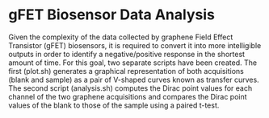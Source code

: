 # gFET Biosensor Data Analysis
Given the complexity of the data collected by graphene Field Effect Transistor (gFET) biosensors, it is required to convert it into more intelligible outputs in order to identify a negative/positive response in the shortest amount of time. For this goal, two separate scripts have been created. The first (plot.sh) generates a graphical representation of both acquisitions (blank and sample) as a pair of V-shaped curves known as transfer curves. The second script (analysis.sh) computes the Dirac point values for each channel of the two graphene acquisitions and compares the Dirac point values of the blank to those of the sample using a paired t-test.
